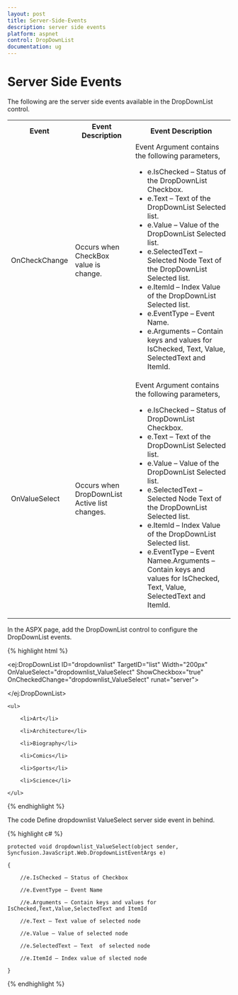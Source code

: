 ```yaml
---
layout: post
title: Server-Side-Events
description: server side events
platform: aspnet
control: DropDownList
documentation: ug
---
```


# Server Side Events

The following are the server side events available in the DropDownList control.

<table>
<tr><th>
Event</th><th>
Event Description</th><th>
Event Description</th></tr>
<tr>
<td>
OnCheckChange</td><td>
Occurs when CheckBox value is change.</td><td>
Event Argument contains the following parameters,
<ul>
<li>e.IsChecked – Status of the DropDownList Checkbox.</li>
<li>e.Text – Text of the DropDownList Selected list.</li>
<li>e.Value – Value of the DropDownList Selected list.</li>
<li>e.SelectedText – Selected Node Text of the DropDownList Selected list.</li>
<li>e.ItemId – Index Value of the DropDownList Selected list.</li>
<li>e.EventType – Event Name.</li>
<li>e.Arguments – Contain keys and values for IsChecked, Text, Value, SelectedText and ItemId.</li>
</ul>
</td></tr>
<tr>
<td>
OnValueSelect</td><td>
Occurs when DropDownList Active list changes.</td><td>
Event Argument contains the following parameters, 
<ul>
<li>e.IsChecked – Status of DropDownList Checkbox.</li>
<li>e.Text – Text of the DropDownList Selected list.</li>
<li>e.Value – Value of the DropDownList Selected list.</li>
<li>e.SelectedText – Selected Node Text of the DropDownList Selected list.</li>
<li>e.ItemId – Index Value of the DropDownList Selected list.</li>
<li>e.EventType – Event Namee.Arguments – Contain keys and values for IsChecked, Text, Value, SelectedText and ItemId.</li>
</ul></td></tr>
</table>
In the ASPX page, add the DropDownList control to configure the DropDownList events.



{% highlight html %}

<ej:DropDownList ID="dropdownlist" TargetID="list" Width="200px" OnValueSelect="dropdownlist_ValueSelect" ShowCheckbox="true" OnCheckedChange="dropdownlist_ValueSelect" runat="server">

</ej:DropDownList>

<div id="list">

    <ul>

        <li>Art</li>

        <li>Architecture</li>

        <li>Biography</li>

        <li>Comics</li>

        <li>Sports</li>

        <li>Science</li>

    </ul>

</div>





{% endhighlight %}

The code Define dropdownlist ValueSelect server side event in behind.

{% highlight c# %}

    protected void dropdownlist_ValueSelect(object sender, Syncfusion.JavaScript.Web.DropdownListEventArgs e)

    {

        //e.IsChecked – Status of Checkbox

        //e.EventType – Event Name

        //e.Arguments – Contain keys and values for IsChecked,Text,Value,SelectedText and ItemId

        //e.Text – Text value of selected node

        //e.Value – Value of selected node

        //e.SelectedText – Text  of selected node

        //e.ItemId – Index value of slected node

    }





{% endhighlight %}



